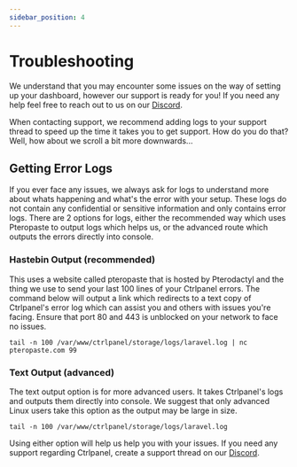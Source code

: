 ```yaml
---
sidebar_position: 4
---
```


# Troubleshooting

We understand that you may encounter some issues on the way of setting up your dashboard, however our support is ready for you! If you need any help feel free to reach out to us on our [Discord](https://discord.gg/ctrlpanel-gg-787829714483019826).

When contacting support, we recommend adding logs to your support thread to speed up the time it takes you to get support. How do you do that? Well, how about we scroll a bit more downwards...

## Getting Error Logs

If you ever face any issues, we always ask for logs to understand more about whats happening and what's the error with your setup. These logs do not contain any confidential or sensitive information and only contains error logs. There are 2 options for logs, either the recommended way which uses Pteropaste to output logs which helps us, or the advanced route which outputs the errors directly into console. 

### Hastebin Output (recommended)

This uses a website called pteropaste that is hosted by Pterodactyl and the thing we use to send your last 100 lines of your Ctrlpanel errors. The command below will output a link which redirects to a text copy of Ctrlpanel's error log which can assist you and others with issues you're facing. Ensure that port 80 and 443 is unblocked on your network to face no issues.

```
tail -n 100 /var/www/ctrlpanel/storage/logs/laravel.log | nc pteropaste.com 99
```

### Text Output (advanced)

The text output option is for more advanced users. It takes Ctrlpanel's logs and outputs them directly into console. We suggest that only advanced Linux users take this option as the output may be large in size.

```
tail -n 100 /var/www/ctrlpanel/storage/logs/laravel.log
```

Using either option will help us help you with your issues. If you need any support regarding Ctrlpanel, create a support thread on our [Discord](https://discord.gg/ctrlpanel-gg-787829714483019826).
